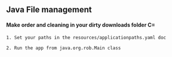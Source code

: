 ## Java File management
#### Make order and cleaning in your dirty downloads folder C=

``1. Set your paths in the resources/applicationpaths.yaml doc``

``2. Run the app from java.org.rob.Main class``